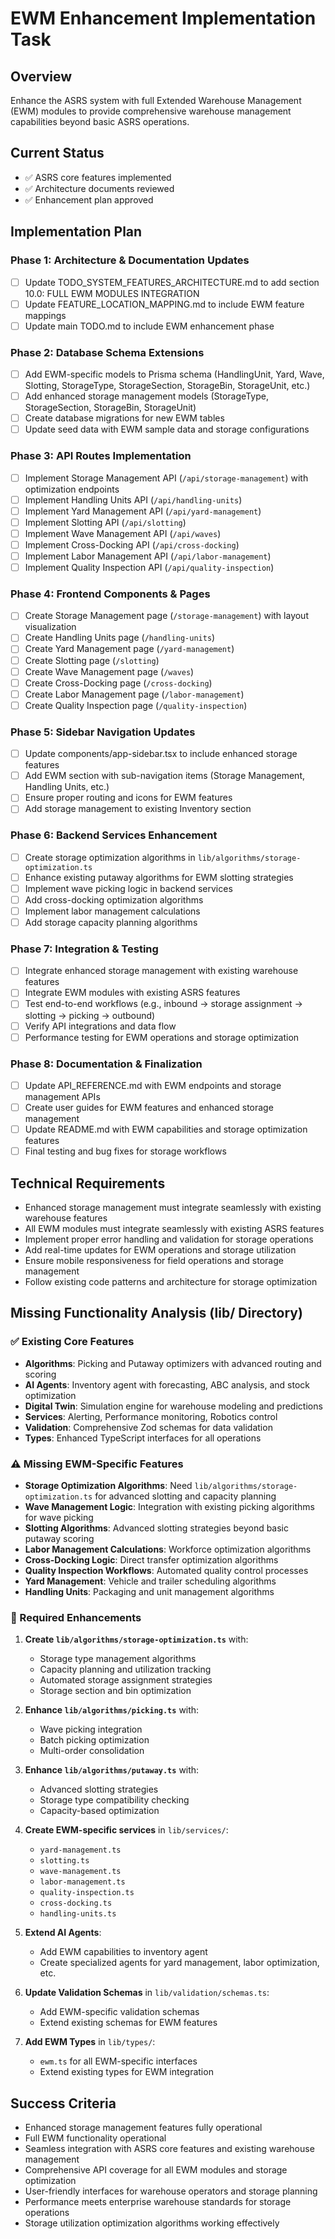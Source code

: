 # EWM Enhancement Implementation Task

## Overview
Enhance the ASRS system with full Extended Warehouse Management (EWM) modules to provide comprehensive warehouse management capabilities beyond basic ASRS operations.

## Current Status
- ✅ ASRS core features implemented
- ✅ Architecture documents reviewed
- ✅ Enhancement plan approved

## Implementation Plan

### Phase 1: Architecture & Documentation Updates
- [ ] Update TODO_SYSTEM_FEATURES_ARCHITECTURE.md to add section 10.0: FULL EWM MODULES INTEGRATION
- [ ] Update FEATURE_LOCATION_MAPPING.md to include EWM feature mappings
- [ ] Update main TODO.md to include EWM enhancement phase

### Phase 2: Database Schema Extensions
- [ ] Add EWM-specific models to Prisma schema (HandlingUnit, Yard, Wave, Slotting, StorageType, StorageSection, StorageBin, StorageUnit, etc.)
- [ ] Add enhanced storage management models (StorageType, StorageSection, StorageBin, StorageUnit)
- [ ] Create database migrations for new EWM tables
- [ ] Update seed data with EWM sample data and storage configurations

### Phase 3: API Routes Implementation
- [ ] Implement Storage Management API (`/api/storage-management`) with optimization endpoints
- [ ] Implement Handling Units API (`/api/handling-units`)
- [ ] Implement Yard Management API (`/api/yard-management`)
- [ ] Implement Slotting API (`/api/slotting`)
- [ ] Implement Wave Management API (`/api/waves`)
- [ ] Implement Cross-Docking API (`/api/cross-docking`)
- [ ] Implement Labor Management API (`/api/labor-management`)
- [ ] Implement Quality Inspection API (`/api/quality-inspection`)

### Phase 4: Frontend Components & Pages
- [ ] Create Storage Management page (`/storage-management`) with layout visualization
- [ ] Create Handling Units page (`/handling-units`)
- [ ] Create Yard Management page (`/yard-management`)
- [ ] Create Slotting page (`/slotting`)
- [ ] Create Wave Management page (`/waves`)
- [ ] Create Cross-Docking page (`/cross-docking`)
- [ ] Create Labor Management page (`/labor-management`)
- [ ] Create Quality Inspection page (`/quality-inspection`)

### Phase 5: Sidebar Navigation Updates
- [ ] Update components/app-sidebar.tsx to include enhanced storage features
- [ ] Add EWM section with sub-navigation items (Storage Management, Handling Units, etc.)
- [ ] Ensure proper routing and icons for EWM features
- [ ] Add storage management to existing Inventory section

### Phase 6: Backend Services Enhancement
- [ ] Create storage optimization algorithms in `lib/algorithms/storage-optimization.ts`
- [ ] Enhance existing putaway algorithms for EWM slotting strategies
- [ ] Implement wave picking logic in backend services
- [ ] Add cross-docking optimization algorithms
- [ ] Implement labor management calculations
- [ ] Add storage capacity planning algorithms

### Phase 7: Integration & Testing
- [ ] Integrate enhanced storage management with existing warehouse features
- [ ] Integrate EWM modules with existing ASRS features
- [ ] Test end-to-end workflows (e.g., inbound -> storage assignment -> slotting -> picking -> outbound)
- [ ] Verify API integrations and data flow
- [ ] Performance testing for EWM operations and storage optimization

### Phase 8: Documentation & Finalization
- [ ] Update API_REFERENCE.md with EWM endpoints and storage management APIs
- [ ] Create user guides for EWM features and enhanced storage management
- [ ] Update README.md with EWM capabilities and storage optimization features
- [ ] Final testing and bug fixes for storage workflows

## Technical Requirements
- Enhanced storage management must integrate seamlessly with existing warehouse features
- All EWM modules must integrate seamlessly with existing ASRS features
- Implement proper error handling and validation for storage operations
- Add real-time updates for EWM operations and storage utilization
- Ensure mobile responsiveness for field operations and storage management
- Follow existing code patterns and architecture for storage optimization

## Missing Functionality Analysis (lib/ Directory)

### ✅ Existing Core Features
- **Algorithms**: Picking and Putaway optimizers with advanced routing and scoring
- **AI Agents**: Inventory agent with forecasting, ABC analysis, and stock optimization
- **Digital Twin**: Simulation engine for warehouse modeling and predictions
- **Services**: Alerting, Performance monitoring, Robotics control
- **Validation**: Comprehensive Zod schemas for data validation
- **Types**: Enhanced TypeScript interfaces for all operations

### ⚠️ Missing EWM-Specific Features
- **Storage Optimization Algorithms**: Need `lib/algorithms/storage-optimization.ts` for advanced slotting and capacity planning
- **Wave Management Logic**: Integration with existing picking algorithms for wave picking
- **Slotting Algorithms**: Advanced slotting strategies beyond basic putaway scoring
- **Labor Management Calculations**: Workforce optimization algorithms
- **Cross-Docking Logic**: Direct transfer optimization algorithms
- **Quality Inspection Workflows**: Automated quality control processes
- **Yard Management**: Vehicle and trailer scheduling algorithms
- **Handling Units**: Packaging and unit management algorithms

### 🔧 Required Enhancements
1. **Create `lib/algorithms/storage-optimization.ts`** with:
   - Storage type management algorithms
   - Capacity planning and utilization tracking
   - Automated storage assignment strategies
   - Storage section and bin optimization

2. **Enhance `lib/algorithms/picking.ts`** with:
   - Wave picking integration
   - Batch picking optimization
   - Multi-order consolidation

3. **Enhance `lib/algorithms/putaway.ts`** with:
   - Advanced slotting strategies
   - Storage type compatibility checking
   - Capacity-based optimization

4. **Create EWM-specific services** in `lib/services/`:
   - `yard-management.ts`
   - `slotting.ts`
   - `wave-management.ts`
   - `labor-management.ts`
   - `quality-inspection.ts`
   - `cross-docking.ts`
   - `handling-units.ts`

5. **Extend AI Agents**:
   - Add EWM capabilities to inventory agent
   - Create specialized agents for yard management, labor optimization, etc.

6. **Update Validation Schemas** in `lib/validation/schemas.ts`:
   - Add EWM-specific validation schemas
   - Extend existing schemas for EWM features

7. **Add EWM Types** in `lib/types/`:
   - `ewm.ts` for all EWM-specific interfaces
   - Extend existing types for EWM integration

## Success Criteria
- Enhanced storage management features fully operational
- Full EWM functionality operational
- Seamless integration with ASRS core features and existing warehouse management
- Comprehensive API coverage for all EWM modules and storage optimization
- User-friendly interfaces for warehouse operators and storage planning
- Performance meets enterprise warehouse standards for storage operations
- Storage utilization optimization algorithms working effectively
